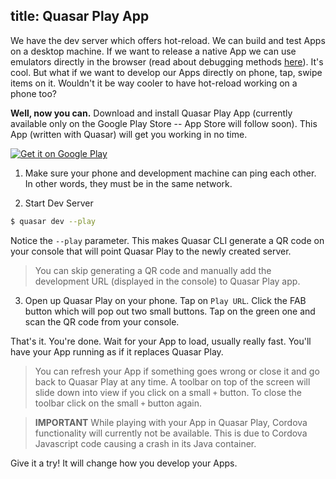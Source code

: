 title: Quasar Play App
---
We have the dev server which offers hot-reload. We can build and test Apps on a desktop machine. If we want to release a native App we can use emulators directly in the browser (read about debugging methods [here](/guide/cordova-wrapper.html#Tips)). It's cool. But what if we want to develop our Apps directly on phone, tap, swipe items on it. Wouldn't it be way cooler to have hot-reload working on a phone too?

**Well, now you can.** Download and install Quasar Play App (currently available only on the Google Play Store -- App Store will follow soon). This App (written with Quasar) will get you working in no time.

<a class="playstore" href='https://play.google.com/store/apps/details?id=com.quasarframework.quasarplay&utm_source=global_co&utm_medium=prtnr&utm_content=Mar2515&utm_campaign=PartBadge&pcampaignid=MKT-Other-global-all-co-prtnr-py-PartBadge-Mar2515-1'><img alt='Get it on Google Play' src='https://play.google.com/intl/en_us/badges/images/generic/en_badge_web_generic.png'/></a>

1. Make sure your phone and development machine can ping each other. In other words, they must be in the same network.

2. Start Dev Server
  ``` bash
  $ quasar dev --play
  ```

  Notice the `--play` parameter. This makes Quasar CLI generate a QR code on your console that will point Quasar Play to the newly created server.

  > You can skip generating a QR code and manually add the development URL (displayed in the console) to Quasar Play app.

3. Open up Quasar Play on your phone. Tap on `Play URL`. Click the FAB button which will pop out two small buttons. Tap on the green one and scan the QR code from your console.

That's it. You're done. Wait for your App to load, usually really fast. You'll have your App running as if it replaces Quasar Play.

> You can refresh your App if something goes wrong or close it and go back to Quasar Play at any time. A toolbar on top of the screen will slide down into view if you click on a small `+` button. To close the toolbar click on the small `+` button again.

> **IMPORTANT**
> While playing with your App in Quasar Play, Cordova functionality will currently not be available. This is due to Cordova Javascript code causing a crash in its Java container.

Give it a try! It will change how you develop your Apps.
